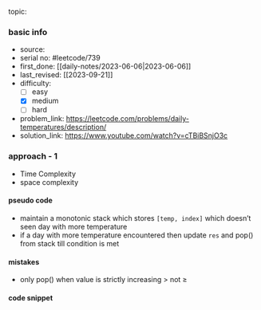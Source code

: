 topic:

### basic info
- source: 
- serial no: #leetcode/739 
- first_done: [[daily-notes/2023-06-06|2023-06-06]]
- last_revised: [[2023-09-21]]
- difficulty:
	- [ ] easy
	- [x] medium
	- [ ] hard
- problem_link: https://leetcode.com/problems/daily-temperatures/description/
- solution_link: https://www.youtube.com/watch?v=cTBiBSnjO3c

### approach - 1
- Time Complexity
- space complexity

#### pseudo code
- maintain a monotonic stack which stores `[temp, index]` which doesn’t seen day with more temperature
- if a day with more temperature encountered then update `res` and pop() from stack till condition is met
#### mistakes
- only pop() when value is strictly increasing > not ≥
#### code snippet
```python

```